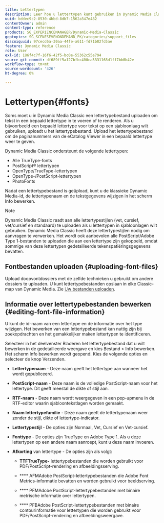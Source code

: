 ```yaml
---
title: Lettertypen
description: Leer hoe u lettertypen kunt gebruiken in Dynamic Media Classic.
uuid: bddec9c2-8530-4bbd-8db7-1562a347e482
contentOwner: admin
content-type: reference
products: SG_EXPERIENCEMANAGER/Dynamic-Media-Classic
geptopics: SG_SCENESEVENONDEMAND_PK/categories/support_files
discoiquuid: 97cecd6a-30aa-44fe-a611-fd71b02fd5ae
feature: Dynamic Media Classic
role: User
exl-id: 186f4c7f-16f6-42f5-bc0e-55362c55e794
source-git-commit: df689ff5a127bfbc400ca5331168d1ff7bb0b42e
workflow-type: tm+mt
source-wordcount: '426'
ht-degree: 0%

---
```


# Lettertypen{#fonts}

Soms moet u in Dynamic Media Classic een lettertypebestand uploaden om tekst in een bepaald lettertype in te voeren of te renderen. Als u bijvoorbeeld een bepaald lettertype voor tekst op een sjabloonlaag wilt gebruiken, uploadt u het lettertypebestand. Upload het lettertypebestand om de paginanummers van de eCatalog Viewer in een bepaald lettertype weer te geven.

Dynamic Media Classic ondersteunt de volgende lettertypen:

* Alle TrueType-fonts
* PostScript® lettertypen
* OpenType/TrueType-lettertypen
* OpenType-/PostScript-lettertypen
* PhotoFonts

Nadat een lettertypebestand is geüpload, kunt u de klassieke Dynamic Media-id, de lettertypenaam en de tekstgegevens wijzigen in het scherm Info bewerken.

>[!NOTE]
>
>Dynamic Media Classic raadt aan alle lettertypestijlen (vet, cursief, vet/cursief en standaard) te uploaden als u lettertypen in sjabloonlagen wilt gebruiken. Dynamic Media Classic heeft deze lettertypestijlen nodig om aanvragen te verwerken. Het wordt ook aanbevolen alle PostScript/Adobe Type 1-bestanden te uploaden die aan een lettertype zijn gekoppeld, omdat sommige van deze lettertypen gedetailleerde tekenspatiëringsgegevens bevatten.

## Fontbestanden uploaden {#uploading-font-files}

Upload doopvontdossiers met de zelfde technieken u gebruikt om andere dossiers te uploaden. U kunt lettertypebestanden opslaan in elke Classic-map van Dynamic Media. Zie [Uw bestanden uploaden](uploading-files.md#uploading_your_files).

## Informatie over lettertypebestanden bewerken {#editing-font-file-information}

U kunt de id-naam van een lettertype en de informatie over het type wijzigen. Het bewerken van een lettertypebestand kan nuttig zijn bij zoekopdrachten en het gemakkelijker maken lettertypen te identificeren.

Selecteer in het deelvenster Bladeren het lettertypebestand dat u wilt bewerken in de gedetailleerde weergave en kies Bestand > Info bewerken. Het scherm Info bewerken wordt geopend. Kies de volgende opties en selecteer de knop Verzenden.

* **Lettertypenaam**  - Deze naam geeft het lettertype aan wanneer het wordt gepubliceerd.

* **PostScript-naam**  - Deze naam is de volledige PostScript-naam voor het lettertype. Dit geeft meestal de dikte of stijl aan.

* **RTF-naam**  - Deze naam wordt weergegeven in een pop-upmenu in de RTF-editor waarin sjabloontekstlagen worden gemaakt.

* **Naam lettertypefamilie**  - Deze naam geeft de lettertypenaam weer zonder de stijl, dikte of lettertype-indicator.

* **Lettertypestijl**  - De opties zijn Normaal, Vet, Cursief en Vet-cursief.

* **Fonttype**  - De opties zijn TrueType en Adobe Type 1. Als u deze lettertypen op een andere naam aanroept, kunt u deze naam invoeren.

* **Afkorting**  van lettertype - De opties zijn als volgt:

   * **TTFTrueType-** lettertypebestanden die worden gebruikt voor PDF/PostScript-rendering en afbeeldingsserving.

   * **** AFMAdobe PostScript-lettertypebestanden die Adobe Font Metrics-informatie bevatten en worden gebruikt voor beeldserving.

   * **** PFMAdobe PostScript-lettertypebestanden met binaire metrische informatie over lettertypen.

   * **** PFBAdobe PostScript-lettertypebestanden met binaire contourinformatie voor lettertypen die worden gebruikt voor PDF/PostScript-rendering en afbeeldingsweergave.
